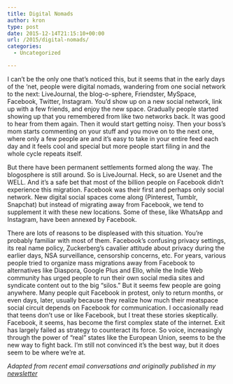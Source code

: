 ```yaml
---
title: Digital Nomads
author: kron
type: post
date: 2015-12-14T21:15:10+00:00
url: /2015/digital-nomads/
categories:
  - Uncategorized

---
```

I can’t be the only one that’s noticed this, but it seems that in the early days of the ‘net, people were digital nomads, wandering from one social network to the next: LiveJournal, the blog-o-sphere, Friendster, MySpace, Facebook, Twitter, Instagram. You’d show up on a new social network, link up with a few friends, and enjoy the new space. Gradually people started showing up that you remembered from like two networks back. It was good to hear from them again. Then it would start getting noisy. Then your boss’s mom starts commenting on your stuff and you move on to the next one, where only a few people are and it’s easy to take in your entire feed each day and it feels cool and special but more people start filing in and the whole cycle repeats itself.

But there have been permanent settlements formed along the way. The blogosphere is still around. So is LiveJournal. Heck, so are Usenet and the WELL. And it’s a safe bet that most of the billion people on Facebook didn’t experience this migration. Facebook was their first and perhaps only social network. New digital social spaces come along (Pinterest, Tumblr, Snapchat) but instead of migrating away from Facebook, we tend to supplement it with these new locations. Some of these, like WhatsApp and Instagram, have been annexed by Facebook.

There are lots of reasons to be displeased with this situation. You’re probably familiar with most of them. Facebook’s confusing privacy settings, its real name policy, Zuckerberg’s cavalier attitude about privacy during the earlier days, NSA surveillance, censorship concerns, etc. For years, various people tried to organize mass migrations away from Facebook to alternatives like Diaspora, Google Plus and Ello, while the Indie Web community has urged people to run their own social media sites and syndicate content out to the big “silos.” But it seems few people are going anywhere. Many people quit Facebook in protest, only to return months, or even days, later, usually because they realize how much their meatspace social circuit depends on Facebook for communication. I occasionally read that teens don’t use or like Facebook, but I treat these stories skeptically. Facebook, it seems, has become the first complex state of the internet. Exit has largely failed as strategy to counteract its force. So voice, increasingly through the power of “real” states like the European Union, seems to be the new way to fight back. I’m still not convinced it’s the best way, but it does seem to be where we’re at.

_Adapted from recent email conversations and originally published in my [newsletter][1]_

 [1]: http://klintron.com/newsletter/